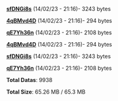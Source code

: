 [**sfDNGi8s**](/data/sfDNGi8s.txt) (14/02/23 - 21:16)- 3243 bytes

[**4qBMvd4D**](/data/4qBMvd4D.txt) (14/02/23 - 21:16)- 294 bytes

[**qE7Yh36n**](/data/qE7Yh36n.txt) (14/02/23 - 21:16)- 2108 bytes

[**4qBMvd4D**](/data/4qBMvd4D.txt) (14/02/23 - 21:16)- 294 bytes

[**sfDNGi8s**](/data/sfDNGi8s.txt) (14/02/23 - 21:16)- 3243 bytes

[**qE7Yh36n**](/data/qE7Yh36n.txt) (14/02/23 - 21:16)- 2108 bytes

**Total Datas**: 9938

**Total Size**: 65.26 MB / 65.3 MB